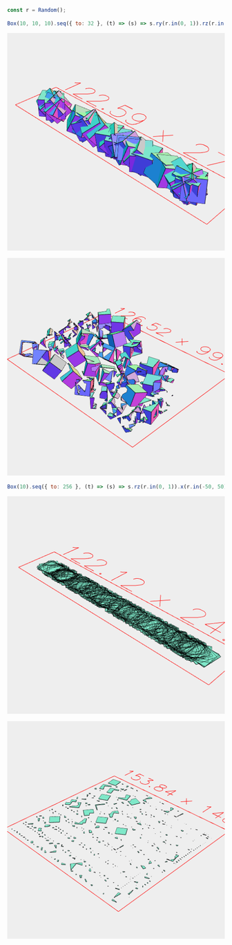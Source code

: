 ```JavaScript
const r = Random();
```

```JavaScript
Box(10, 10, 10).seq({ to: 32 }, (t) => (s) => s.ry(r.in(0, 1)).rz(r.in(0, 1)).x(r.in(-50, 50)), Group).view(1).disjoint().pack().view(2);
```

![Image](disjoint.md.0.png)

![Image](disjoint.md.1.png)

```JavaScript
Box(10).seq({ to: 256 }, (t) => (s) => s.rz(r.in(0, 1)).x(r.in(-50, 50)), Group).view(1).disjoint().pack().view(2);
```

![Image](disjoint.md.2.png)

![Image](disjoint.md.3.png)
